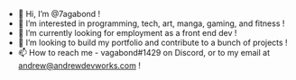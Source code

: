- 👋 Hi, I’m @7agabond !
- 👀 I’m interested in programming, tech, art, manga, gaming, and fitness !
- 🌱 I’m currently looking for employment as a front end dev !
- 💞️ I’m looking to build my portfolio and contribute to a bunch of projects !
- 📫 How to reach me - vagabond#1429 on Discord, or to my email at andrew@andrewdevworks.com !

<!---
7agabond/7agabond is a ✨ special ✨ repository because its `README.md` (this file) appears on your GitHub profile.
You can click the Preview link to take a look at your changes.
--->

